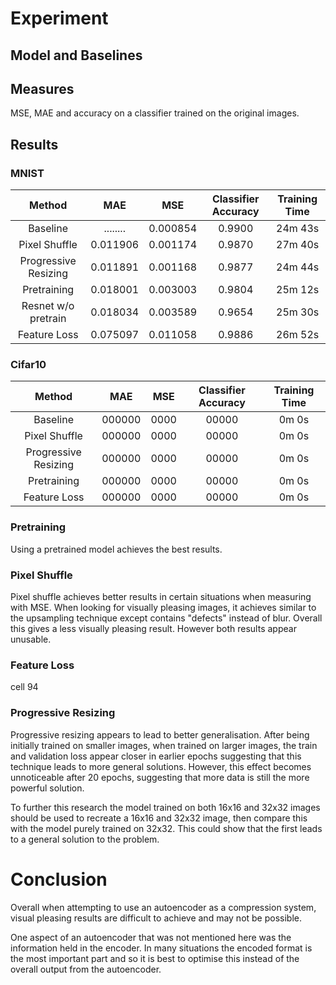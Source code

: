 # Experiment

## Model and Baselines

## Measures
MSE, MAE and accuracy on a classifier trained on the original images.

## Results

### MNIST
| Method        | MAE           | MSE   | Classifier Accuracy | Training Time |
| :-----------: |:-------------:| :----:|:-------------------:| :--------:|
| Baseline      | ........ | 0.000854 | 0.9900 | 24m 43s |
| Pixel Shuffle | 0.011906 | 0.001174 | 0.9870 | 27m 40s |
| Progressive Resizing | 0.011891 | 0.001168 | 0.9877 | 24m 44s |
| Pretraining | 0.018001 | 0.003003 | 0.9804 | 25m 12s |
| Resnet w/o pretrain | 0.018034 | 0.003589 | 0.9654 | 25m 30s |
| Feature Loss | 0.075097 | 0.011058 | 0.9886 | 26m 52s |

### Cifar10
| Method        | MAE           | MSE   | Classifier Accuracy | Training Time |
| :-----------: |:-------------:| :----:|:-------------------:| :--------:|
| Baseline      | 000000 | 0000 | 00000 | 0m 0s |
| Pixel Shuffle | 000000 | 0000 | 00000 | 0m 0s |
| Progressive Resizing | 000000 | 0000 | 00000 | 0m 0s |
| Pretraining | 000000 | 0000 | 00000 | 0m 0s |
| Feature Loss | 000000 | 0000 | 00000 | 0m 0s |


### Pretraining
Using a pretrained model achieves the best results.

### Pixel Shuffle
Pixel shuffle achieves better results in certain situations when measuring with MSE. When looking for visually pleasing images, it achieves similar to the upsampling technique except contains "defects" instead of blur. Overall this gives a less visually pleasing result. However both results appear unusable.

### Feature Loss
cell 94
### Progressive Resizing
Progressive resizing appears to lead to better generalisation. After being initially trained on smaller images, when trained on larger images, the train and validation loss appear closer in earlier epochs suggesting that this technique leads to more general solutions. However, this effect becomes unnoticeable after 20 epochs, suggesting that more data is still the more powerful solution.

To further this research the model trained on both 16x16 and 32x32 images should be used to recreate a 16x16  and 32x32 image, then compare this with the model purely trained on 32x32. This could show that the first leads to a general solution to the problem.

# Conclusion
Overall when attempting to use an autoencoder as a compression system, visual pleasing results are difficult to achieve and may not be possible.

One aspect of an autoencoder that was not mentioned here was the information held in the encoder. In many situations the encoded format is the most important part and so it is best to optimise this instead of the overall output from the autoencoder.
